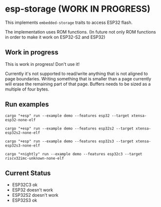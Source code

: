 # esp-storage (WORK IN PROGRESS)

This implements `embedded-storage` traits to access ESP32 flash.

The implementation uses ROM functions. 
(In future not only ROM functions in order to make it work on ESP32-S2 and ESP32)

## Work in progress

This is work in progress! Don't use it!

Currently it's not supported to read/write anything that is not aligned to page boundaries.
Writing something that is smaller than a page currently will erase the remaining part of that page.
Buffers needs to be sized as a multiple of four bytes.

## Run examples

 `cargo "+esp" run --example demo --features esp32 --target xtensa-esp32-none-elf`

`cargo "+esp" run --example demo --features esp32s2 --target xtensa-esp32s2-none-elf`

`cargo "+esp" run --example demo --features esp32s3 --target xtensa-esp32s3-none-elf`

`cargo "+nightly" run --example demo --features esp32c3 --target riscv32imc-unknown-none-elf`

## Current Status

- ESP32C3 ok
- ESP32 doesn't work
- ESP32S2 doesn't work
- ESP32S3 ok
